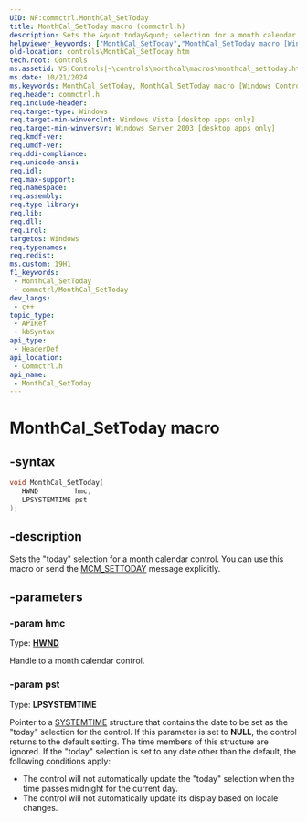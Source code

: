 ```yaml
---
UID: NF:commctrl.MonthCal_SetToday
title: MonthCal_SetToday macro (commctrl.h)
description: Sets the &quot;today&quot; selection for a month calendar control. You can use this macro or send the MCM_SETTODAY message explicitly.
helpviewer_keywords: ["MonthCal_SetToday","MonthCal_SetToday macro [Windows Controls]","_win32_MonthCal_SetToday","_win32_MonthCal_SetToday_cpp","commctrl/MonthCal_SetToday","controls.MonthCal_SetToday","controls._win32_MonthCal_SetToday"]
old-location: controls\MonthCal_SetToday.htm
tech.root: Controls
ms.assetid: VS|Controls|~\controls\monthcal\macros\monthcal_settoday.htm
ms.date: 10/21/2024
ms.keywords: MonthCal_SetToday, MonthCal_SetToday macro [Windows Controls], _win32_MonthCal_SetToday, _win32_MonthCal_SetToday_cpp, commctrl/MonthCal_SetToday, controls.MonthCal_SetToday, controls._win32_MonthCal_SetToday
req.header: commctrl.h
req.include-header: 
req.target-type: Windows
req.target-min-winverclnt: Windows Vista [desktop apps only]
req.target-min-winversvr: Windows Server 2003 [desktop apps only]
req.kmdf-ver: 
req.umdf-ver: 
req.ddi-compliance: 
req.unicode-ansi: 
req.idl: 
req.max-support: 
req.namespace: 
req.assembly: 
req.type-library: 
req.lib: 
req.dll: 
req.irql: 
targetos: Windows
req.typenames: 
req.redist: 
ms.custom: 19H1
f1_keywords:
 - MonthCal_SetToday
 - commctrl/MonthCal_SetToday
dev_langs:
 - c++
topic_type:
 - APIRef
 - kbSyntax
api_type:
 - HeaderDef
api_location:
 - Commctrl.h
api_name:
 - MonthCal_SetToday
---
```


# MonthCal_SetToday macro

## -syntax

```cpp
void MonthCal_SetToday(
   HWND         hmc,
   LPSYSTEMTIME pst
);
```


## -description

Sets the "today" selection for a month calendar control. You can use this macro or send the <a href="/windows/desktop/Controls/mcm-settoday">MCM_SETTODAY</a> message explicitly.

## -parameters

### -param hmc

Type: <b><a href="/windows/desktop/WinProg/windows-data-types">HWND</a></b>

Handle to a month calendar control.

### -param pst

Type: <b>LPSYSTEMTIME</b>

Pointer to a <a href="/windows/desktop/api/minwinbase/ns-minwinbase-systemtime">SYSTEMTIME</a> structure that contains the date to be set as the "today" selection for the control. If this parameter is set to <b>NULL</b>, the control returns to the default setting. The time members of this structure are ignored. If the "today" selection is set to any date other than the default, the following conditions apply:
 

<ul>
<li>The control will not automatically update the "today" selection when the time passes midnight for the current day.</li>
<li>The control will not automatically update its display based on locale changes.</li>
</ul>
